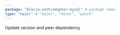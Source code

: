 ```yaml
---
package: "@lucia-auth/adapter-mysql" # package name
type: "major" # "major", "minor", "patch"
---
```


Update version and peer dependency